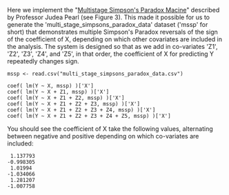 Here we implement the "[Multistage Simpson's Paradox Macine](http://ftp.cs.ucla.edu/pub/stat_ser/r414-reprint.pdf)" described by Professor Judea Pearl (see Figure 3). This made it possible for us to generate the 'multi_stage_simpsons_paradox_data' dataset ('mssp' for short) that demonstrates multiple Simpson's Paradox reversals of the sign of the coefficient of X, depending on which other covariates are included in the analysis. The system is designed so that as we add in co-variates 'Z1', 'Z2', 'Z3', 'Z4', and 'Z5', in that order, the coefficient of X for predicting Y repeatedly changes sign.

```
mssp <- read.csv("multi_stage_simpsons_paradox_data.csv")

coef( lm(Y ~ X, mssp) )['X']
coef( lm(Y ~ X + Z1, mssp) )['X']
coef( lm(Y ~ X + Z1 + Z2, mssp) )['X']
coef( lm(Y ~ X + Z1 + Z2 + Z3, mssp) )['X']
coef( lm(Y ~ X + Z1 + Z2 + Z3 + Z4, mssp) )['X']
coef( lm(Y ~ X + Z1 + Z2 + Z3 + Z4 + Z5, mssp) )['X']
```

You should see the coefficient of X take the following values, alternating between negative and positive depending on which co-variates are included:
```
 1.137793 
-0.998305 
 1.01994 
-1.034066 
 1.281207 
-1.007758 
```
